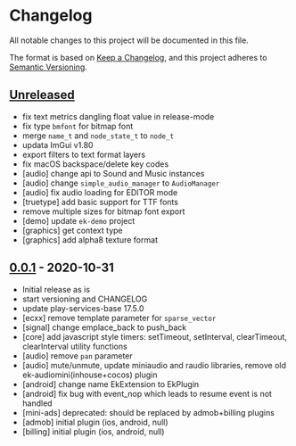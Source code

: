 # Changelog
All notable changes to this project will be documented in this file.

The format is based on [Keep a Changelog](https://keepachangelog.com/en/1.0.0/),
and this project adheres to [Semantic Versioning](https://semver.org/spec/v2.0.0.html).

## [Unreleased]

- fix text metrics dangling float value in release-mode
- fix type `bmfont` for bitmap font 
- merge `name_t` and `node_state_t` to `node_t`
- updata ImGui v1.80
- export filters to text format layers 
- fix macOS backspace/delete key codes
- [audio] change api to Sound and Music instances 
- [audio] change `simple_audio_manager` to `AudioManager`
- [audio] fix audio loading for EDITOR mode
- [truetype] add basic support for TTF fonts
- remove multiple sizes for bitmap font export
- [demo] update `ek-demo` project 
- [graphics] get context type
- [graphics] add alpha8 texture format

## [0.0.1] - 2020-10-31

- Initial release as is
- start versioning and CHANGELOG
- update play-services-base 17.5.0
- [ecxx] remove template parameter for `sparse_vector`
- [signal] change emplace_back to push_back
- [core] add javascript style timers: setTimeout, setInterval, clearTimeout, clearInterval utility functions
- [audio] remove `pan` parameter
- [audio] mute/unmute, update miniaudio and raudio libraries, remove old ek-audiomini(inhouse+cocos) plugin
- [android] change name EkExtension to EkPlugin
- [android] fix bug with event_nop which leads to resume event is not handled
- [mini-ads] deprecated: should be replaced by admob+billing plugins
- [admob] initial plugin (ios, android, null)
- [billing] initial plugin (ios, android, null)

[Unreleased]: https://github.com/eliasku/ekx/compare/0.0.1...HEAD
[0.0.1]: https://github.com/eliasku/ekx/releases/tag/0.0.1